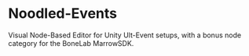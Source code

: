 # Noodled-Events
Visual Node-Based Editor for Unity Ult-Event setups, with a bonus node category for the BoneLab MarrowSDK.
